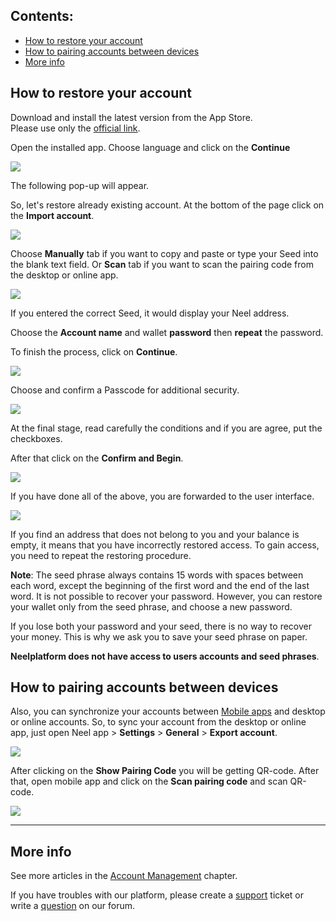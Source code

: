 ## **Contents**:

* [How to restore your account](#how-to-restore-your-account)
* [How to pairing accounts between devices](#how-to-pairing-accounts-between-devices)
* [More info](#more-info)

## How to restore your account

Download and install the latest version from the App Store.  
Please use only the [official link](https://play.google.com/store/apps/details?id=com.neelplatform.wallet).

Open the installed app.
Choose language and click on the **Continue**

![](/neel-client/mobile-apps/_assets/account_creation_ios_01.png)

The following pop-up will appear.

So, let's restore already existing account. At the bottom of the page click on the **Import account**.

![](/neel-client/mobile-apps/_assets/account_restoring_ios_01.png)

Choose **Manually** tab if you want to copy and paste or type your Seed into the blank text field. Or **Scan** tab if you want to scan the pairing code from the desktop or online app.

![](/neel-client/mobile-apps/_assets/account_restoring_ios_02.png)

If you entered the correct Seed, it would display your Neel address.

Choose the **Account name** and wallet **password** then **repeat** the password.

To finish the process, click on **Continue**.

![](/neel-client/mobile-apps/_assets/account_restoring_ios_03.png)

Choose and confirm a Passcode for additional security.

![](/neel-client/mobile-apps/_assets/account_creation_ios_09.png)

At the final stage, read carefully the conditions and if you are agree, put the checkboxes.

After that click on the **Confirm and Begin**.

![](/neel-client/mobile-apps/_assets/account_creation_ios_11.png)

If you have done all of the above, you are forwarded to the user interface.

![](/neel-client/mobile-apps/_assets/account_creation_ios_12.png)

If you find an address that does not belong to you and your balance is empty, it means that you have incorrectly restored access. To gain access, you need to repeat the restoring procedure.

**Note**: The seed phrase always contains 15 words with spaces between each word, except the beginning of the first word and the end of the last word. It is not possible to recover your password. However, you can restore your wallet only from the seed phrase, and choose a new password.

If you lose both your password and your seed, there is no way to recover your money. This is why we ask you to save your seed phrase on paper.

**Neelplatform does not have access to users accounts and seed phrases**.

## How to pairing accounts between devices

Also, you can synchronize your accounts between [Mobile apps](/neel-client/mobile-apps.md) and desktop or online accounts. So, to sync your account from the desktop or online app, just open Neel app > **Settings** > **General** > **Export account**.

![](/neel-client/mobile-apps/_assets/account_restoring_06.png)

After clicking on the **Show Pairing Code** you will be getting QR-code. After that, open mobile app and click on the **Scan pairing code** and scan QR-code.

![](/neel-client/mobile-apps/_assets/account_restoring_07.png)

___

## More info

See more articles in the [Account Management](/neel-client/mobile-apps/android/account-management.md) chapter.

If you have troubles with our platform, please create a [support](https://support.neelplatform.com/) ticket or write a [question](https://forum.neelplatform.com/) on our forum.
